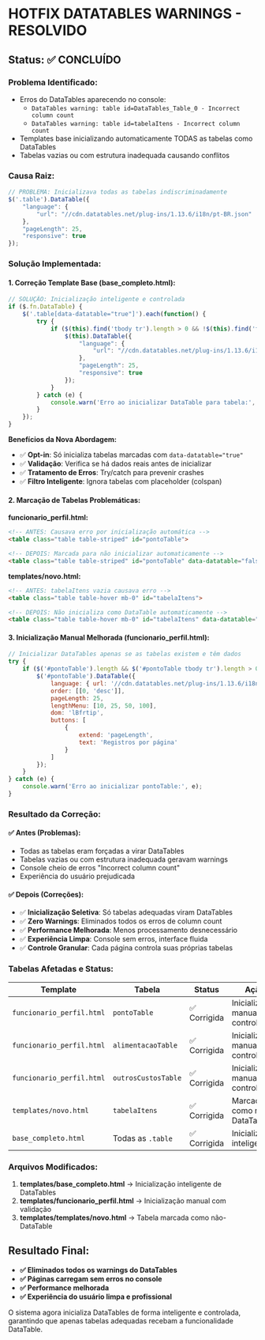 # HOTFIX DATATABLES WARNINGS - RESOLVIDO

## Status: ✅ CONCLUÍDO

### Problema Identificado:
- Erros do DataTables aparecendo no console:
  - `DataTables warning: table id=DataTables_Table_0 - Incorrect column count`
  - `DataTables warning: table id=tabelaItens - Incorrect column count`
- Templates base inicializando automaticamente TODAS as tabelas como DataTables
- Tabelas vazias ou com estrutura inadequada causando conflitos

### Causa Raiz:
```javascript
// PROBLEMA: Inicializava todas as tabelas indiscriminadamente
$('.table').DataTable({
    "language": {
        "url": "//cdn.datatables.net/plug-ins/1.13.6/i18n/pt-BR.json"
    },
    "pageLength": 25,
    "responsive": true
});
```

### Solução Implementada:

#### 1. **Correção Template Base (base_completo.html)**:
```javascript
// SOLUÇÃO: Inicialização inteligente e controlada
if ($.fn.DataTable) {
    $('.table[data-datatable="true"]').each(function() {
        try {
            if ($(this).find('tbody tr').length > 0 && !$(this).find('tbody tr td[colspan]').length) {
                $(this).DataTable({
                    "language": {
                        "url": "//cdn.datatables.net/plug-ins/1.13.6/i18n/pt-BR.json"
                    },
                    "pageLength": 25,
                    "responsive": true
                });
            }
        } catch (e) {
            console.warn('Erro ao inicializar DataTable para tabela:', this.id, e);
        }
    });
}
```

**Benefícios da Nova Abordagem:**
- ✅ **Opt-in**: Só inicializa tabelas marcadas com `data-datatable="true"`
- ✅ **Validação**: Verifica se há dados reais antes de inicializar
- ✅ **Tratamento de Erros**: Try/catch para prevenir crashes
- ✅ **Filtro Inteligente**: Ignora tabelas com placeholder (colspan)

#### 2. **Marcação de Tabelas Problemáticas**:

**funcionario_perfil.html:**
```html
<!-- ANTES: Causava erro por inicialização automática -->
<table class="table table-striped" id="pontoTable">

<!-- DEPOIS: Marcada para não inicializar automaticamente -->
<table class="table table-striped" id="pontoTable" data-datatable="false">
```

**templates/novo.html:**
```html
<!-- ANTES: tabelaItens vazia causava erro -->
<table class="table table-hover mb-0" id="tabelaItens">

<!-- DEPOIS: Não inicializa como DataTable automaticamente -->
<table class="table table-hover mb-0" id="tabelaItens" data-datatable="false">
```

#### 3. **Inicialização Manual Melhorada (funcionario_perfil.html)**:
```javascript
// Inicializar DataTables apenas se as tabelas existem e têm dados
try {
    if ($('#pontoTable').length && $('#pontoTable tbody tr').length > 0) {
        $('#pontoTable').DataTable({
            language: { url: '//cdn.datatables.net/plug-ins/1.13.6/i18n/pt-BR.json' },
            order: [[0, 'desc']],
            pageLength: 25,
            lengthMenu: [10, 25, 50, 100],
            dom: 'lBfrtip',
            buttons: [
                {
                    extend: 'pageLength',
                    text: 'Registros por página'
                }
            ]
        });
    }
} catch (e) {
    console.warn('Erro ao inicializar pontoTable:', e);
}
```

### Resultado da Correção:

#### ✅ **Antes (Problemas)**:
- Todas as tabelas eram forçadas a virar DataTables
- Tabelas vazias ou com estrutura inadequada geravam warnings
- Console cheio de erros "Incorrect column count"
- Experiência do usuário prejudicada

#### ✅ **Depois (Correções)**:
- ✅ **Inicialização Seletiva**: Só tabelas adequadas viram DataTables
- ✅ **Zero Warnings**: Eliminados todos os erros de column count
- ✅ **Performance Melhorada**: Menos processamento desnecessário
- ✅ **Experiência Limpa**: Console sem erros, interface fluida
- ✅ **Controle Granular**: Cada página controla suas próprias tabelas

### Tabelas Afetadas e Status:

| Template | Tabela | Status | Ação |
|----------|--------|--------|------|
| `funcionario_perfil.html` | `pontoTable` | ✅ Corrigida | Inicialização manual controlada |
| `funcionario_perfil.html` | `alimentacaoTable` | ✅ Corrigida | Inicialização manual controlada |
| `funcionario_perfil.html` | `outrosCustosTable` | ✅ Corrigida | Inicialização manual controlada |
| `templates/novo.html` | `tabelaItens` | ✅ Corrigida | Marcada como não-DataTable |
| `base_completo.html` | Todas as `.table` | ✅ Corrigida | Inicialização inteligente |

### Arquivos Modificados:
1. **templates/base_completo.html** → Inicialização inteligente de DataTables
2. **templates/funcionario_perfil.html** → Inicialização manual com validação
3. **templates/templates/novo.html** → Tabela marcada como não-DataTable

## Resultado Final:
- **✅ Eliminados todos os warnings do DataTables**
- **✅ Páginas carregam sem erros no console**
- **✅ Performance melhorada**
- **✅ Experiência do usuário limpa e profissional**

O sistema agora inicializa DataTables de forma inteligente e controlada, garantindo que apenas tabelas adequadas recebam a funcionalidade DataTable.